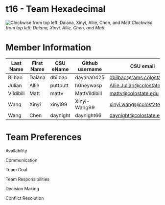 # t16 - Team Hexadecimal
![Clockwise from top left: Daiana, Xinyi, Allie, Chen, and Matt](team/images/TeamHex.jpg)
*Clockwise from top left: Daiana, Xinyi, Allie, Chen, and Matt*

# Member Information 
Last Name | First Name | CSU eName | Github username | CSU email
------------ | ------------- | ------------- | ------------- | -------------
Bilbao | Daiana | dbilbao | dayana0425 | dbilbao@rams.colostate.edu
Julian | Allie | puttputt| h0neywasp | Allie.Julian@colostate.edu
Vildibill  | Matt | mattv | MattVildibill | mattv@colostate.edu
Wang  | Xinyi | xinyi99 | Xinyi-Wang99 | xinyi.wang@colostate.edu
Wang  | Chen | daynight | daynight66 | daynight@colostate.edu

# Team Preferences

Availability

Communication

Team Goal

Team Responsibilities

Decision Making

Conflict Resolution


